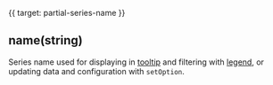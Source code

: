 {{ target: partial-series-name }}
## name(string)
Series name used for displaying in [tooltip](~tooltip) and filtering with [legend](~legend), or updating data and configuration with `setOption`.
